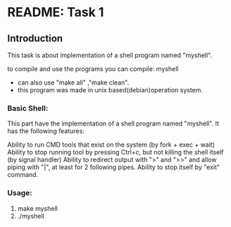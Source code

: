 # README: Task 1 
## Introduction
This task is about implementation of a shell program named "myshell".

to compile and use the programs you can compile: myshell
- can also use "make all" ,"make clean".
- this program was made in unix based(debian)operation system.

### Basic Shell:
This part have the implementation of a shell program named "myshell". It has the following features:

Ability to run CMD tools that exist on the system (by fork + exec + wait)
Ability to stop running tool by pressing Ctrl+c, but not killing the shell itself (by signal handler)
Ability to redirect output with ">" and ">>" and allow piping with "|", at least for 2 following pipes.
Ability to stop itself by "exit" command.

### Usage:

1. make myshell
2. ./myshell
